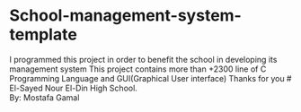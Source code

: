 # School-management-system-template
I programmed this project in order to benefit the school in developing its management system                               This project contains more than +2300 line of C Programming Language and GUI(Graphical User interface)                                                            Thanks for you                           # El-Sayed Nour El-Din High School.                                       
By: Mostafa Gamal

